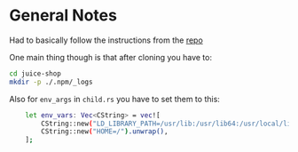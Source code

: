 # General Notes

Had to basically follow the instructions from the [repo](https://github.com/juice-shop/juice-shop)

One main thing though is that after cloning you have to:

```bash
cd juice-shop
mkdir -p ./.npm/_logs
```

Also for `env_args` in `child.rs` you have to set them to this:

```bash
    let env_vars: Vec<CString> = vec![
        CString::new("LD_LIBRARY_PATH=/usr/lib:/usr/lib64:/usr/local/lib").unwrap(),
        CString::new("HOME=/").unwrap(),
    ];
```